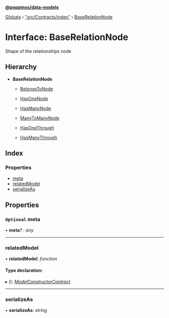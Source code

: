 **[@poppinss/data-models](../README.md)**

[Globals](../README.md) › ["src/Contracts/index"](../modules/_src_contracts_index_.md) › [BaseRelationNode](_src_contracts_index_.baserelationnode.md)

# Interface: BaseRelationNode

Shape of the relationships node

## Hierarchy

* **BaseRelationNode**

  * [BelongsToNode](_src_contracts_index_.belongstonode.md)

  * [HasOneNode](_src_contracts_index_.hasonenode.md)

  * [HasManyNode](_src_contracts_index_.hasmanynode.md)

  * [ManyToManyNode](_src_contracts_index_.manytomanynode.md)

  * [HasOneThrough](_src_contracts_index_.hasonethrough.md)

  * [HasManyThrough](_src_contracts_index_.hasmanythrough.md)

## Index

### Properties

* [meta](_src_contracts_index_.baserelationnode.md#optional-meta)
* [relatedModel](_src_contracts_index_.baserelationnode.md#relatedmodel)
* [serializeAs](_src_contracts_index_.baserelationnode.md#serializeas)

## Properties

### `Optional` meta

• **meta**? : *any*

___

###  relatedModel

• **relatedModel**: *function*

#### Type declaration:

▸ (): *[ModelConstructorContract](_src_contracts_index_.modelconstructorcontract.md)*

___

###  serializeAs

• **serializeAs**: *string*